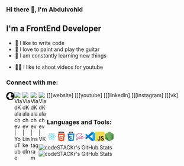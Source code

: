 ### Hi there 👋, I'm Abdulvohid

## I'm a FrontEnd Developer

- 💪 I like to write code
- 🎉 I love to paint and play the guitar
- 🥅 I am constantly learning new things
<!-- - ⚡ I love writing an article for https://webtricks-master.ru/ -->
- 🤹🏽 I like to shoot videos for youtube

### Connect with me:

[<img align="left" alt="webtricks-master.ru" width="22px" src="https://raw.githubusercontent.com/iconic/open-iconic/master/svg/globe.svg" />][website]
[<img align="left" alt="VladKalachev | YouTube" width="22px" src="https://cdn.jsdelivr.net/npm/simple-icons@v3/icons/youtube.svg" />][youtube]
[<img align="left" alt="VladKalachev | LinkedIn" width="22px" src="https://cdn.jsdelivr.net/npm/simple-icons@v3/icons/linkedin.svg" />][linkedin]
[<img align="left" alt="VladKalachev | Instagram" width="22px" src="https://cdn.jsdelivr.net/npm/simple-icons@v3/icons/instagram.svg" />][instagram]
[<img align="left" alt="VladKalachev | VK" width="22px" src="https://cdn.jsdelivr.net/npm/simple-icons@v3/icons/vk.svg" />][vk]

<br />

### Languages and Tools:

<img align="left" alt="React" width="26px" src="https://raw.githubusercontent.com/github/explore/80688e429a7d4ef2fca1e82350fe8e3517d3494d/topics/react/react.png" />
<img align="left" alt="HTML5" width="26px" src="https://raw.githubusercontent.com/github/explore/80688e429a7d4ef2fca1e82350fe8e3517d3494d/topics/html/html.png" />
<img align="left" alt="CSS3" width="26px" src="https://raw.githubusercontent.com/github/explore/80688e429a7d4ef2fca1e82350fe8e3517d3494d/topics/css/css.png" />
<img align="left" alt="Sass" width="26px" src="https://raw.githubusercontent.com/github/explore/80688e429a7d4ef2fca1e82350fe8e3517d3494d/topics/sass/sass.png" />
<img align="left" alt="Visual Studio Code" width="26px" src="https://raw.githubusercontent.com/github/explore/80688e429a7d4ef2fca1e82350fe8e3517d3494d/topics/visual-studio-code/visual-studio-code.png" />
<img align="left" alt="JavaScript" width="26px" src="https://raw.githubusercontent.com/github/explore/80688e429a7d4ef2fca1e82350fe8e3517d3494d/topics/javascript/javascript.png" />
<img align="left" alt="Node.js" width="26px" src="https://raw.githubusercontent.com/github/explore/80688e429a7d4ef2fca1e82350fe8e3517d3494d/topics/nodejs/nodejs.png" />

<br />
<br />

<!-- <details> -->
  <!-- <summary>:zap: Statistics:</summary> -->
   <img align="left" alt="codeSTACKr's GitHub Stats" src="https://themeforest.img.customer.envatousercontent.com/files/350904963/preview/preview.__large_preview.jpg?auto=compress%2Cformat&q=80&fit=crop&crop=top&max-h=8000&max-w=590&s=93a6ad8fa0a428bbdc664542a4491862" />
    <br />

<img   align="left" alt="codeSTACKr's GitHub Stats" src="https://encrypted-tbn0.gstatic.com/images?q=tbn:ANd9GcTSgK82LEbVPvfzxA_s3Apvpb5jquXTuTigg474SA17glG4jV9vC3Wk4IIkGUJjwQavBUQ&usqp=CAU" />   
  
<!-- </details> -->

<!-- [website]:
[youtube]:
[linkedin]:
[instagram]:
[vk]: -->
